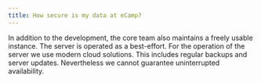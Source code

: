 ```yaml
---
title: How secure is my data at eCamp?
---
```


In addition to the development, the core team also maintains a freely usable
instance. The server is operated as a best-effort. For the operation of the server we use modern cloud solutions.
This includes regular backups and server updates. Nevertheless we cannot
guarantee uninterrupted availability.
